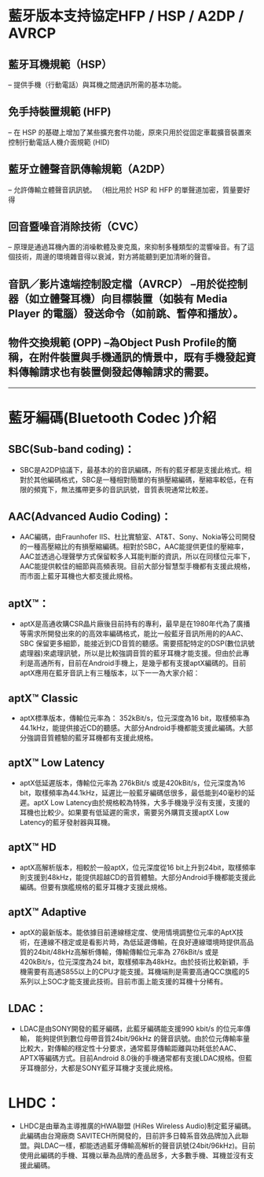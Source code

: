 # 藍牙版本支持協定HFP / HSP / A2DP / AVRCP

## 藍牙耳機規範（HSP）
– 提供手機（行動電話）與耳機之間通訊所需的基本功能。
## 免手持裝置規範 (HFP)
– 在 HSP 的基礎上增加了某些擴充套件功能，原來只用於從固定車載擴音裝置來控制行動電話人機介面規範 (HID)
## 藍牙立體聲音訊傳輸規範（A2DP）
– 允許傳輸立體聲音訊訊號。 （相比用於 HSP 和 HFP 的單聲道加密，質量要好得
## 回音暨噪音消除技術（CVC）
– 原理是通過耳機內置的消噪軟體及麥克風，來抑制多種類型的混響噪音。有了這個技術，周邊的環境雜音得以衰減，對方將能聽到更加清晰的聲音。

## 音訊／影片遠端控制設定檔（AVRCP） –用於從控制器（如立體聲耳機）向目標裝置（如裝有 Media Player 的電腦）發送命令（如前跳、暫停和播放）。

## 物件交換規範 (OPP) –為Object Push Profile的簡稱，在附件裝置與手機通訊的情景中，既有手機發起資料傳輸請求也有裝置側發起傳輸請求的需要。
---
# 藍牙編碼(Bluetooth Codec )介紹
## SBC(Sub-band coding)：
- SBC是A2DP協議下，最基本的的音訊編碼，所有的藍牙都是支援此格式。相對於其他編碼格式，SBC是一種相對簡單的有損壓縮編碼，壓縮率較低，在有限的頻寬下，無法攜帶更多的音訊訊號，音質表現通常比較差。

## AAC(Advanced Audio Coding)：
- AAC編碼，由Fraunhofer IIS、杜比實驗室、AT&T、Sony、Nokia等公司開發的一種高壓縮比的有損壓縮編碼。相對於SBC，AAC能提供更佳的壓縮率，AAC並透過心理聲學方式保留較多人耳能判斷的資訊，所以在同樣位元率下，AAC能提供較佳的細節與高頻表現。目前大部分智慧型手機都有支援此規格，而市面上藍牙耳機也大都支援此規格。

## aptX™：
- aptX是高通收購CSR晶片廠後目前持有的專利，最早是在1980年代為了廣播等需求所開發出來的的高效率編碼格式，能比一般藍牙音訊所用的的AAC、SBC 保留更多細節，能接近到CD音質的聽感。需要搭配特定的DSP(數位訊號處理器)來處理訊號，所以是比較強調音質的藍牙耳機才能支援。但由於此專利是高通所有，目前在Android手機上，是幾乎都有支援aptX編碼的。目前aptX應用在藍牙音訊上有三種版本，以下一一為大家介紹：

## aptX™ Classic
- aptX標準版本，傳輸位元率為： 352kBit/s，位元深度為16 bit，取樣頻率為44.1kHz，能提供接近CD的聽感。大部分Android手機都能支援此編碼。大部分強調音質體驗的藍牙耳機都有支援此規格。
 
## aptX™ Low Latency
- aptX低延遲版本，傳輸位元率為 276kBit/s 或是420kBit/s，位元深度為16 bit，取樣頻率為44.1kHz，延遲比一般藍牙編碼低很多，最低能到40毫秒的延遲。aptX Low Latency由於規格較為特殊，大多手機幾乎沒有支援，支援的耳機也比較少。如果要有低延遲的需求，需要另外購買支援aptX Low Latency的藍牙發射器與耳機。
 
## aptX™ HD
- aptX高解析版本，相較於一般aptX，位元深度從16 bit上升到24bit，取樣頻率則支援到48kHz，能提供超越CD的音質體驗。大部分Android手機都能支援此編碼。但要有旗艦規格的藍牙耳機才支援此規格。
 
## aptX™ Adaptive
- aptX的最新版本。能依據目前連線穩定度、使用情境調整位元率的AptX技術，在連線不穩定或是看影片時，為低延遲傳輸，在良好連線環境時提供高品質的24bit/48kHz高解析傳輸，傳輸傳輸位元率為 276kBit/s 或是420kBit/s，位元深度為24 bit，取樣頻率為48kHz。由於技術比較新穎，手機需要有高通S855以上的CPU才能支援。耳機端則是需要高通QCC旗艦的5系列以上SOC才能支援此技術。目前市面上能支援的耳機十分稀有。

 
## LDAC：
- LDAC是由SONY開發的藍牙編碼，此藍牙編碼能支援990 kbit/s 的位元率傳輸， 能夠提供到數位母帶音質24bit/96kHz 的聲音訊號。由於位元傳輸率量比較大，對傳輸的穩定性十分要求，通常藍芽傳輸距離與功耗低於AAC、APTX等編碼方式。目前Android 8.0後的手機通常都有支援LDAC規格。但藍牙耳機部分，大都是SONY藍牙耳機才支援此規格。
 

# LHDC：
- LHDC是由華為主導推廣的HWA聯盟 (HiRes Wireless Audio)制定藍牙編碼。此編碼由台灣廠商 SAVITECH所開發的，目前許多日韓系音效品牌加入此聯盟。與LDAC一樣，都能透過藍牙傳輸高解析的聲音訊號(24bit/96kHz)。目前使用此編碼的手機、耳機以華為品牌的產品居多，大多數手機、耳機並沒有支援此編碼。
 
